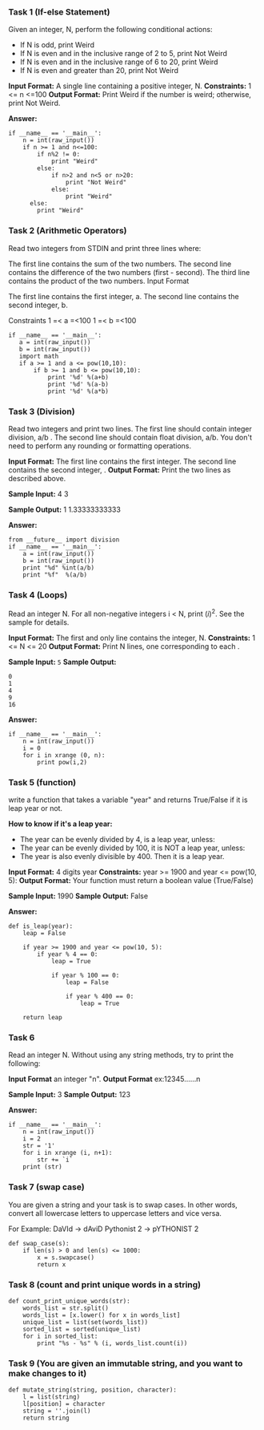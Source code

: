 ### Task 1 (If-else Statement)
Given an integer, N, perform the following conditional actions:

- If N is odd, print Weird
- If N is even and in the inclusive range of 2 to 5, print Not Weird
- If N is even and in the inclusive range of 6 to 20, print Weird
- If N is even and greater than 20, print Not Weird

**Input Format:** A single line containing a positive integer, N.
**Constraints:** 1 <= n <=100
**Output Format:** Print Weird if the number is weird; otherwise, print Not Weird.

**Answer:**
```
if __name__ == '__main__':
    n = int(raw_input())
    if n >= 1 and n<=100:
        if n%2 != 0:
            print "Weird"
        else:
            if n>2 and n<5 or n>20:
                print "Not Weird"
            else:
                print "Weird"
      else:
        print "Weird"
```

### Task 2 (Arithmetic Operators)
Read two integers from STDIN and print three lines where:

The first line contains the sum of the two numbers.
The second line contains the difference of the two numbers (first - second).
The third line contains the product of the two numbers.
Input Format

The first line contains the first integer, a. The second line contains the second integer, b.

Constraints
 1 =< a =<100
 1 =< b =<100
 
 ```
 if __name__ == '__main__':
    a = int(raw_input())
    b = int(raw_input())
    import math
    if a >= 1 and a <= pow(10,10):
        if b >= 1 and b <= pow(10,10):
            print '%d' %(a+b)
            print '%d' %(a-b)
            print '%d' %(a*b)
 ```

### Task 3 (Division)
Read two integers and print two lines. The first line should contain integer division, a/b . The second line should contain float division, a/b. You don't need to perform any rounding or formatting operations.

**Input Format:** The first line contains the first integer. The second line contains the second integer, .
**Output Format:** Print the two lines as described above.

**Sample Input:**
4
3

**Sample Output:**
1
1.33333333333

**Answer:**
```
from __future__ import division
if __name__ == '__main__':
    a = int(raw_input())
    b = int(raw_input())
    print "%d" %int(a/b)
    print "%f"  %(a/b)
```
 
### Task 4 (Loops)
Read an integer N. For all non-negative integers i < N, print (<i>i</i>)<sup>2</sup>. See the sample for details.

**Input Format:** The first and only line contains the integer, N.
**Constraints:** 1 <= N <= 20
**Output Format:** Print N lines, one corresponding to each .

**Sample Input:** `5`
**Sample Output:**
```
0
1
4
9
16
```

**Answer:**
```
if __name__ == '__main__':
    n = int(raw_input())
    i = 0
    for i in xrange (0, n):
        print pow(i,2)
```

### Task 5 (function)
write a function that takes a variable "year" and returns True/False if it is leap year or not.

**How to know if it's a leap year:**
- The year can be evenly divided by 4, is a leap year, unless:
- The year can be evenly divided by 100, it is NOT a leap year, unless:
- The year is also evenly divisible by 400. Then it is a leap year.

**Input Format:** 4 digits year
**Constraints:** year >= 1900 and year <= pow(10, 5):
**Output Format:** Your function must return a boolean value (True/False)

**Sample Input:** 1990
**Sample Output:** False

**Answer:**
```
def is_leap(year):
    leap = False
    
    if year >= 1900 and year <= pow(10, 5):
        if year % 4 == 0:
            leap = True
            
            if year % 100 == 0:
                leap = False
                
                if year % 400 == 0:
                    leap = True
    
    return leap
```

### Task 6
Read an integer N. Without using any string methods, try to print the following:

**Input Format** an integer "n".
**Output Format** ex:12345......n

**Sample Input:** 3
**Sample Output:** 123

**Answer:**
```
if __name__ == '__main__':
    n = int(raw_input())
    i = 2
    str = '1'
    for i in xrange (i, n+1):
        str += `i`
    print (str) 
```

### Task 7 (swap case)
You are given a string and your task is to swap cases. In other words, convert all lowercase letters to uppercase letters and vice versa.

For Example:
DaVId → dAviD
Pythonist 2 → pYTHONIST 2

```
def swap_case(s):
    if len(s) > 0 and len(s) <= 1000: 
        x = s.swapcase()
        return x
```

### Task 8 (count and print unique words in a string)
```
def count_print_unique_words(str):
    words_list = str.split()
    words_list = [x.lower() for x in words_list]
    unique_list = list(set(words_list))
    sorted_list = sorted(unique_list)
    for i in sorted_list:
        print "%s - %s" % (i, words_list.count(i))
```

### Task 9 (You are given an immutable string, and you want to make changes to it)
```
def mutate_string(string, position, character):
    l = list(string)
    l[position] = character
    string = ''.join(l)
    return string
```

